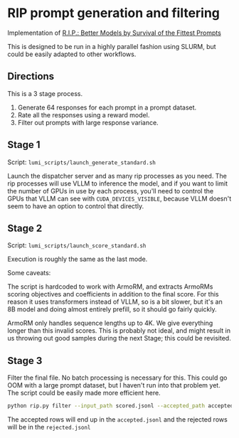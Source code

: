 # RIP prompt generation and filtering

Implementation of 
[R.I.P.: Better Models by Survival of the Fittest Prompts](https://arxiv.org/abs/2501.18578)

This is designed to be run in a highly parallel fashion using SLURM, but could
be easily adapted to other workflows.

## Directions

This is a 3 stage process.

1. Generate 64 responses for each prompt in a prompt dataset.
2. Rate all the responses using a reward model.
3. Filter out prompts with large response variance.


## Stage 1

Script: `lumi_scripts/launch_generate_standard.sh`

Launch the dispatcher server and as many rip processes as you need.  The rip
processes will use VLLM to inference the model, and if you want to limit the
number of GPUs in use by each process, you'll need to control the GPUs that
VLLM can see with `CUDA_DEVICES_VISIBLE`, because VLLM doesn't seem to have an
option to control that directly.

## Stage 2

Script: `lumi_scripts/launch_score_standard.sh`

Execution is roughly the same as the last mode.

Some caveats:

The script is hardcoded to work with ArmoRM, and extracts ArmoRMs scoring
objectives and coefficients in addition to the final score.  For this reason
it uses transformers instead of VLLM, so is a bit slower, but it's an 8B
model and doing almost entirely prefill, so it should go fairly quickly.

ArmoRM only handles sequence lengths up to 4K.  We give everything longer than
this invalid scores. This is probably not ideal, and might result in us
throwing out good samples during the next Stage; this could be revisited.

## Stage 3

Filter the final file. No batch processing is necessary for this.  This could
go OOM with a large prompt dataset, but I haven't run into that problem yet.
The script could be easily made more efficient here.

```bash
python rip.py filter --input_path scored.jsonl --accepted_path accepted.jsonl --rejected_path rejected.jsonl
```

The accepted rows will end up in the `accepted.jsonl` and the rejected rows
will be in the `rejected.jsonl`
